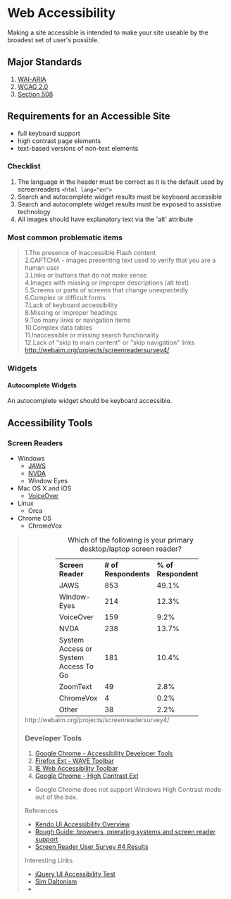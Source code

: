 # Web Accessibility

Making a site accessible is intended to make your site useable by the broadest set of user's possible.

## Major Standards

1. [WAI-ARIA](http://www.w3.org/WAI/PF/aria-practices/)
2. [WCAG 2.0](http://www.w3.org/TR/WCAG20/)
3. [Section 508](http://www.section508.gov/)

## Requirements for an Accessible Site

* full keyboard support
* high contrast page elements
* text-based versions of non-text elements

### Checklist

1. The language in the header must be correct as it is the default used by screenreaders `<html lang="en">`
2. Search and autocomplete widget results must be keyboard accessible
3. Search and autocomplete widget results must be exposed to assistive technology
4. All images should have explanatory text via the 'alt' attribute

### Most common problematic items

> 1.The presence of inaccessible Flash content  
2.CAPTCHA - images presenting text used to verify that you are a human user  
3.Links or buttons that do not make sense  
4.Images with missing or improper descriptions (alt text)  
5.Screens or parts of screens that change unexpectedly  
6.Complex or difficult forms  
7.Lack of keyboard accessibility  
8.Missing or improper headings  
9.Too many links or navigation items  
10.Complex data tables  
11.Inaccessible or missing search functionality  
12.Lack of "skip to main content" or "skip navigation" links  
http://webaim.org/projects/screenreadersurvey4/

### Widgets

#### Autocomplete Widgets

An autocomplete widget should be keyboard accessible.

## Accessibility Tools

### Screen Readers

* Windows
  * [JAWS](http://www.freedomscientific.com/products/fs/jaws-product-page.asp)
  * [NVDA](http://www.nvda-project.org/)
  * Window Eyes
* Mac OS X and iOS
  * [VoiceOver](http://www.apple.com/accessibility/voiceover/)
* Linux
  * Orca
* Chrome OS
  * ChromeVox

> <table style="width:70%;text-align:left;margin:auto;">
 <caption>Which of the following is your primary desktop/laptop screen reader?</caption>
	<tr><th>Screen Reader</th><th># of Respondents</th><th>% of Respondents</th></tr>
	<tr><td>JAWS</td><td>853</td><td>49.1%</td></tr>
	<tr><td>Window-Eyes</td><td>214</td><td>12.3%</td></tr>
	<tr><td>VoiceOver</td><td>159</td><td>9.2%</td></tr>
	<tr><td>NVDA</td><td>238</td><td>13.7%</td></tr>
	<tr><td>System Access or System Access To Go</td><td>181</td><td>10.4%</td></tr>
	<tr><td>ZoomText</td><td>49</td><td>2.8%</td></tr>
	<tr><td>ChromeVox</td><td>4</td><td>0.2%</td></tr>
	<tr><td>Other</td><td>38</td><td>2.2%</td></tr>
</table>
http://webaim.org/projects/screenreadersurvey4/

### Developer Tools

1. [Google Chrome - Accessibility Developer Tools](https://chrome.google.com/webstore/detail/accessibility-developer-t/fpkknkljclfencbdbgkenhalefipecmb)
2. [Firefox Ext - WAVE Toolbar](https://addons.mozilla.org/en-us/firefox/addon/wave-toolbar/)
3. [IE Web Accessibility Toolbar](http://www.paciellogroup.com/resources/wat/ie)
4. [Google Chrome - High Contrast Ext](https://chrome.google.com/webstore/detail/high-contrast/djcfdncoelnlbldjfhinnjlhdjlikmph)
  * Google Chrome does not support Windows High Contrast mode out of the box.


References
* [Kendo UI Accessibility Overview](http://docs.kendoui.com/tutorials/accessibility/accessibility-overview)
* [Rough Guide: browsers, operating systems and screen reader support](http://www.paciellogroup.com/blog/2012/02/rough-guide-browsers-operating-systems-and-screen-reader-support/)
* [Screen Reader User Survey #4 Results](http://webaim.org/projects/screenreadersurvey4/)

Interesting Links
* [jQuery UI Accessibility Test](http://hanshillen.github.com/jqtest/#goto_slider)
* [Sim Daltonism](http://michelf.ca/projects/sim-daltonism/)
* 

